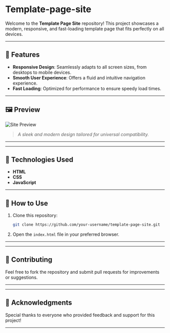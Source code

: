 # Template-page-site


Welcome to the **Template Page Site** repository! This project showcases a modern, responsive, and fast-loading template page that fits perfectly on all devices.

---

## 🌟 Features

- **Responsive Design**: Seamlessly adapts to all screen sizes, from desktops to mobile devices.
- **Smooth User Experience**: Offers a fluid and intuitive navigation experience.
- **Fast Loading**: Optimized for performance to ensure speedy load times.

---

## 🖼️ Preview

![Site Preview]([animated-preview.gif](https://github.com/AHMAD-JX/Template-page-site/blob/879adf188443b99f149b6f652f8a484bae93b1a8/screenshots/gif.gif))

> _A sleek and modern design tailored for universal compatibility._

---



---

## 🔧 Technologies Used

- **HTML**
- **CSS**
- **JavaScript**

---

## 🚀 How to Use

1. Clone this repository:
   ```bash
   git clone https://github.com/your-username/template-page-site.git
   ```
2. Open the `index.html` file in your preferred browser.

---


---

## 🤝 Contributing

Feel free to fork the repository and submit pull requests for improvements or suggestions.

---


---

## 🙌 Acknowledgments

Special thanks to everyone who provided feedback and support for this project!

---

